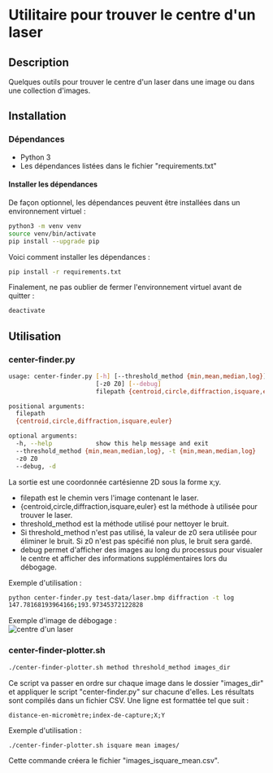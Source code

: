 # Utilitaire pour trouver le centre d'un laser

## Description
Quelques outils pour trouver le centre d'un laser dans une image ou dans une collection d'images.

## Installation
### Dépendances
* Python 3
* Les dépendances listées dans le fichier "requirements.txt"
#### Installer les dépendances
De façon optionnel, les dépendances peuvent être installées dans un environnement virtuel :
```bash
python3 -m venv venv
source venv/bin/activate
pip install --upgrade pip
```
Voici comment installer les dépendances :
```bash
pip install -r requirements.txt
```
Finalement, ne pas oublier de fermer l'environnement virtuel avant de quitter :
```bash
deactivate
```

## Utilisation
### center-finder.py
```bash
usage: center-finder.py [-h] [--threshold_method {min,mean,median,log}]
                        [-z0 Z0] [--debug]
                        filepath {centroid,circle,diffraction,isquare,euler}

positional arguments:
  filepath
  {centroid,circle,diffraction,isquare,euler}

optional arguments:
  -h, --help            show this help message and exit
  --threshold_method {min,mean,median,log}, -t {min,mean,median,log}
  -z0 Z0
  --debug, -d
```
La sortie est une coordonnée cartésienne 2D sous la forme x;y.
* filepath est le chemin vers l'image contenant le laser.
* {centroid,circle,diffraction,isquare,euler} est la méthode à utilisée pour trouver le laser.
* threshold_method est la méthode utilisé pour nettoyer le bruit.
* Si threshold_method n'est pas utilisé, la valeur de z0 sera utilisée pour éliminer le bruit. Si z0 n'est pas spécifié non plus, le bruit sera gardé.
* debug permet d'afficher des images au long du processus pour visualer le centre et afficher des informations supplémentaires lors du débogage.

Exemple d'utilisation :
```bash
python center-finder.py test-data/laser.bmp diffraction -t log
147.78168193964166;193.97345372122828
```
Exemple d'image de débogage :  
![centre d'un laser](https://github.com/steven-pigeon/flou/blob/master/distance-finder/center-finder/centerfinder-debug.png "Centre d'un laser")

### center-finder-plotter.sh
```bash
./center-finder-plotter.sh method threshold_method images_dir
```
Ce script va passer en ordre sur chaque image dans le dossier "images_dir" et appliquer le script "center-finder.py" sur chacune d'elles.
Les résultats sont compilés dans un fichier CSV. Une ligne est formattée tel que suit :
```
distance-en-micromètre;index-de-capture;X;Y
```
Exemple d'utilisation :
```bash
./center-finder-plotter.sh isquare mean images/
```
Cette commande créera le fichier "images_isquare_mean.csv".
